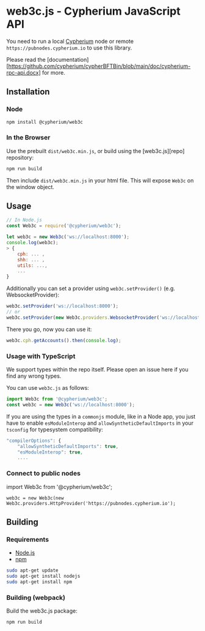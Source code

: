 
# web3c.js - Cypherium JavaScript API

You need to run a local [Cypherium](https://github.com/cypherium/cypherBFTBin.git) node or remote `https://pubnodes.cypherium.io` to use this library.

Please read the [documentation][https://github.com/cypherium/cypherBFTBin/blob/main/doc/cypherium-rpc-api.docx] for more.

## Installation

### Node

```bash
npm install @cypherium/web3c
```



### In the Browser

Use the prebuilt `dist/web3c.min.js`, or
build using the [web3c.js][repo] repository:

```bash
npm run build
```

Then include `dist/web3c.min.js` in your html file.
This will expose `Web3c` on the window object.


## Usage

```js
// In Node.js
const Web3c = require('@cypherium/web3c');

let web3c = new Web3c('ws://localhost:8000');
console.log(web3c);
> {
    cph: ... ,
    shh: ... ,
    utils: ...,
    ...
}
```

Additionally you can set a provider using `web3c.setProvider()` (e.g. WebsocketProvider):

```js
web3c.setProvider('ws://localhost:8000');
// or
web3c.setProvider(new Web3c.providers.WebsocketProvider('ws://localhost:8000'));

```

There you go, now you can use it:

```js
web3c.cph.getAccounts().then(console.log);
```

### Usage with TypeScript

We support types within the repo itself. Please open an issue here if you find any wrong types.

You can use `web3c.js` as follows:

```typescript
import Web3c from '@cypherium/web3c';
const web3c = new Web3c('ws://localhost:8000');
```

If you are using the types in a `commonjs` module, like in a Node app, you just have to enable `esModuleInterop` and `allowSyntheticDefaultImports` in your `tsconfig` for typesystem compatibility:

```js
"compilerOptions": {
    "allowSyntheticDefaultImports": true,
    "esModuleInterop": true,
    ....
```

### Connect to public nodes
import Web3c from '@cypherium/web3c';
```connect to pubnodes.cypherium.io
web3c = new Web3c(new Web3c.providers.HttpProvider('https://pubnodes.cypherium.io');
```


## Building

### Requirements

-   [Node.js](https://nodejs.org)
-   [npm](https://www.npmjs.com/)

```bash
sudo apt-get update
sudo apt-get install nodejs
sudo apt-get install npm
```

### Building (webpack)

Build the web3c.js package:

```bash
npm run build
```

